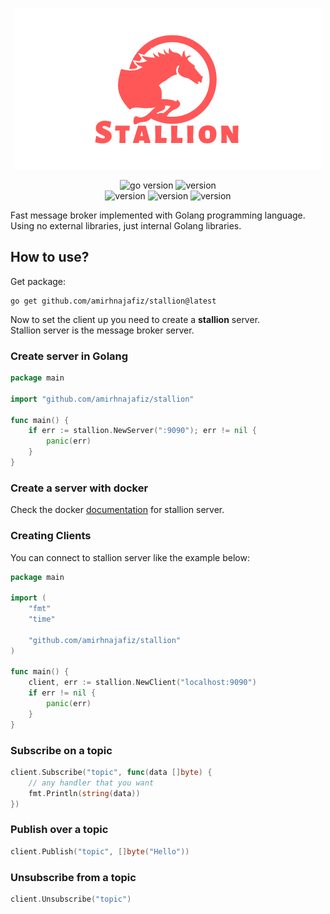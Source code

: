 <p align="center">
<img src="assets/logo.png" alt="logo" />
</p>

<p align="center">
<img src="https://img.shields.io/badge/Golang-1.18-66ADD8?style=for-the-badge&logo=go" alt="go version" />
<img src="https://img.shields.io/badge/Version-1.1.1-red?style=for-the-badge&logo=none" alt="version" /><br />
<img src="https://img.shields.io/badge/MacOS-black?style=for-the-badge&logo=apple" alt="version" />
<img src="https://img.shields.io/badge/Linux-white?style=for-the-badge&logo=linux" alt="version" />
<img src="https://img.shields.io/badge/Windows-blue?style=for-the-badge&logo=windows" alt="version" />
</p>

Fast message broker implemented with Golang programming language.<br />
Using no external libraries, just internal Golang libraries.

## How to use?
Get package:
```shell
go get github.com/amirhnajafiz/stallion@latest
```

Now to set the client up you need to create a **stallion** server.<br />
Stallion server is the message broker server.

### Create server in Golang
```go
package main

import "github.com/amirhnajafiz/stallion"

func main() {
	if err := stallion.NewServer(":9090"); err != nil {
		panic(err)
	}
}
```

### Create a server with docker
Check the docker [documentation](./docker/README.md) for stallion server.

### Creating Clients
You can connect to stallion server like the example below:
```go
package main

import (
	"fmt"
	"time"

	"github.com/amirhnajafiz/stallion"
)

func main() {
	client, err := stallion.NewClient("localhost:9090")
	if err != nil {
		panic(err)
	}
}
```

### Subscribe on a topic
```go
client.Subscribe("topic", func(data []byte) {
    // any handler that you want
    fmt.Println(string(data))
})
```

### Publish over a topic
```go
client.Publish("topic", []byte("Hello"))
```

### Unsubscribe from a topic
```go
client.Unsubscribe("topic")
```

